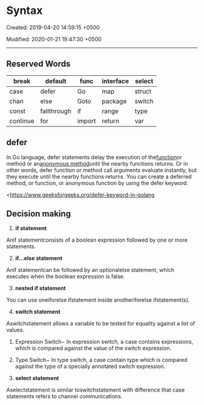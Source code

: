 # Syntax

Created: 2019-04-20 14:59:15 +0500

Modified: 2020-01-21 19:47:30 +0500

---

## Reserved Words

| break    | default     | func   | interface | select |
|----------|-------------|--------|-----------|--------|
| case     | defer       | Go     | map       | struct |
| chan     | else        | Goto   | package   | switch |
| const    | fallthrough | if     | range     | type   |
| continue | for         | import | return    | var    |

## defer

In Go language, defer statements delay the execution of the[function](https://www.geeksforgeeks.org/functions-in-go-language/)or method or an[anonymous method](https://www.geeksforgeeks.org/anonymous-function-in-go-language/)until the nearby functions returns. Or in other words, defer function or method call arguments evaluate instantly, but they execute until the nearby functions returns. You can create a deferred method, or function, or anonymous function by using the defer keyword.

<https://www.geeksforgeeks.org/defer-keyword-in-golang

## Decision making

1.  **if statement**

Anif statementconsists of a boolean expression followed by one or more statements.

2.  **if...else statement**

Anif statementcan be followed by an optionalelse statement, which executes when the boolean expression is false.

3.  **nested if statement**

You can use oneiforelse ifstatement inside anotheriforelse ifstatement(s).

4.  **switch statement**

Aswitchstatement allows a variable to be tested for equality against a list of values.

1.  Expression Switch− In expression switch, a case contains expressions, which is compared against the value of the switch expression.

2.  Type Switch− In type switch, a case contain type which is compared against the type of a specially annotated switch expression.

5.  **select statement**

Aselectstatement is similar toswitchstatement with difference that case statements refers to channel communications.
